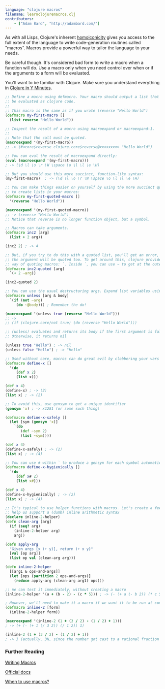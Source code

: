 ```yaml
---
language: "clojure macros"
filename: learnclojuremacros.clj
contributors:
    - ["Adam Bard", "http://adambard.com/"]
---
```


As with all Lisps, Clojure's inherent [homoiconicity](https://en.wikipedia.org/wiki/Homoiconic)
gives you access to the full extent of the language to write code-generation routines
called "macros". Macros provide a powerful way to tailor the language to your needs.

Be careful though. It's considered bad form to write a macro when a function will do.
Use a macro only when you need control over when or if the arguments to a form will
be evaluated.

You'll want to be familiar with Clojure. Make sure you understand everything in
[Clojure in Y Minutes](/docs/clojure/).

```clojure
;; Define a macro using defmacro. Your macro should output a list that can
;; be evaluated as clojure code.
;;
;; This macro is the same as if you wrote (reverse "Hello World")
(defmacro my-first-macro []
  (list reverse "Hello World"))

;; Inspect the result of a macro using macroexpand or macroexpand-1.
;;
;; Note that the call must be quoted.
(macroexpand '(my-first-macro))
;; -> (#<core$reverse clojure.core$reverse@xxxxxxxx> "Hello World")

;; You can eval the result of macroexpand directly:
(eval (macroexpand '(my-first-macro)))
; -> (\d \l \o \r \W \space \o \l \l \e \H)

;; But you should use this more succinct, function-like syntax:
(my-first-macro)  ; -> (\d \l \o \r \W \space \o \l \l \e \H)

;; You can make things easier on yourself by using the more succinct quote syntax
;; to create lists in your macros:
(defmacro my-first-quoted-macro []
  '(reverse "Hello World"))

(macroexpand '(my-first-quoted-macro))
;; -> (reverse "Hello World")
;; Notice that reverse is no longer function object, but a symbol.

;; Macros can take arguments.
(defmacro inc2 [arg]
  (list + 2 arg))

(inc2 2) ; -> 4

;; But, if you try to do this with a quoted list, you'll get an error, because
;; the argument will be quoted too. To get around this, clojure provides a
;; way of quoting macros: `. Inside `, you can use ~ to get at the outer scope
(defmacro inc2-quoted [arg]
  `(+ 2 ~arg))

(inc2-quoted 2)

;; You can use the usual destructuring args. Expand list variables using ~@
(defmacro unless [arg & body]
  `(if (not ~arg)
     (do ~@body))) ; Remember the do!

(macroexpand '(unless true (reverse "Hello World")))
;; ->
;; (if (clojure.core/not true) (do (reverse "Hello World")))

;; (unless) evaluates and returns its body if the first argument is false.
;; Otherwise, it returns nil

(unless true "Hello") ; -> nil
(unless false "Hello") ; -> "Hello"

;; Used without care, macros can do great evil by clobbering your vars
(defmacro define-x []
  '(do
     (def x 2)
     (list x)))

(def x 4)
(define-x) ; -> (2)
(list x) ; -> (2)

;; To avoid this, use gensym to get a unique identifier
(gensym 'x) ; -> x1281 (or some such thing)

(defmacro define-x-safely []
  (let [sym (gensym 'x)]
    `(do
       (def ~sym 2)
       (list ~sym))))

(def x 4)
(define-x-safely) ; -> (2)
(list x) ; -> (4)

;; You can use # within ` to produce a gensym for each symbol automatically
(defmacro define-x-hygienically []
  `(do
     (def x# 2)
     (list x#)))

(def x 4)
(define-x-hygienically) ; -> (2)
(list x) ; -> (4)

;; It's typical to use helper functions with macros. Let's create a few to
;; help us support a (dumb) inline arithmetic syntax
(declare inline-2-helper)
(defn clean-arg [arg]
  (if (seq? arg)
    (inline-2-helper arg)
    arg))

(defn apply-arg
  "Given args [x (+ y)], return (+ x y)"
  [val [op arg]]
  (list op val (clean-arg arg)))

(defn inline-2-helper
  [[arg1 & ops-and-args]]
  (let [ops (partition 2 ops-and-args)]
    (reduce apply-arg (clean-arg arg1) ops)))

;; We can test it immediately, without creating a macro
(inline-2-helper '(a + (b - 2) - (c * 5))) ; -> (- (+ a (- b 2)) (* c 5))

; However, we'll need to make it a macro if we want it to be run at compile time
(defmacro inline-2 [form]
  (inline-2-helper form))

(macroexpand '(inline-2 (1 + (3 / 2) - (1 / 2) + 1)))
; -> (+ (- (+ 1 (/ 3 2)) (/ 1 2)) 1)

(inline-2 (1 + (3 / 2) - (1 / 2) + 1))
; -> 3 (actually, 3N, since the number got cast to a rational fraction with /)
```

### Further Reading

[Writing Macros](http://www.braveclojure.com/writing-macros/)

[Official docs](http://clojure.org/macros)

[When to use macros?](https://lispcast.com/when-to-use-a-macro/)
